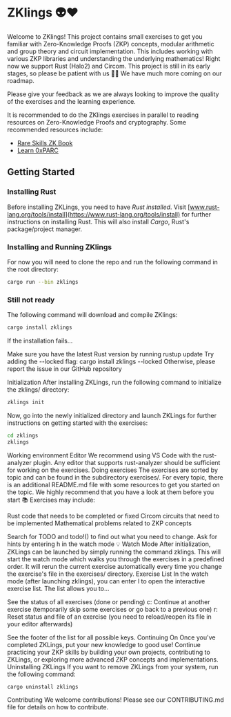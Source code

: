 # ZKlings 👽❤️

Welcome to ZKlings!
This project contains small exercises to get you familiar with Zero-Knowledge Proofs (ZKP) concepts, modular arithmetic and group theory and circuit implementation.
This includes working with various ZKP libraries and understanding the underlying mathematics!
Right now we support Rust (Halo2) and Circom.
This project is still in its early stages, so please be patient with us 🙏🏼 We have much more coming on our roadmap.

Please give your feedback as we are always looking to improve the quality of the exercises and the learning experience.

It is recommended to do the ZKlings exercises in parallel to reading resources on Zero-Knowledge Proofs and cryptography. Some recommended resources include:

- [Rare Skills ZK Book](https://www.rareskills.io/zk-book)
- [Learn 0xPARC](https://learn.0xparc.org/)

## Getting Started

### Installing Rust

Before installing ZKLings, you need to have _Rust installed_.
Visit [www.rust-lang.org/tools/install](https://www.rust-lang.org/tools/install) for further instructions on installing Rust.
This will also install _Cargo_, Rust's package/project manager.

### Installing and Running ZKlings

For now you will need to clone the repo and run the following command in the root directory:

```bash
cargo run --bin zklings
```

### Still not ready

The following command will download and compile ZKlings:

```bash
cargo install zklings
```

If the installation fails…

Make sure you have the latest Rust version by running rustup update
Try adding the --locked flag: cargo install zklings --locked
Otherwise, please report the issue in our GitHub repository

Initialization
After installing ZKLings, run the following command to initialize the zklings/ directory:

```bash
zklings init
```

Now, go into the newly initialized directory and launch ZKLings for further instructions on getting started with the exercises:

```bash
cd zklings
zklings
```

Working environment
Editor
We recommend using VS Code with the rust-analyzer plugin.
Any editor that supports rust-analyzer should be sufficient for working on the exercises.
Doing exercises
The exercises are sorted by topic and can be found in the subdirectory exercises/<topic>.
For every topic, there is an additional README.md file with some resources to get you started on the topic.
We highly recommend that you have a look at them before you start 📚️
Exercises may include:

Rust code that needs to be completed or fixed
Circom circuits that need to be implemented
Mathematical problems related to ZKP concepts

Search for TODO and todo!() to find out what you need to change.
Ask for hints by entering h in the watch mode 💡
Watch Mode
After initialization, ZKLings can be launched by simply running the command zklings.
This will start the watch mode which walks you through the exercises in a predefined order.
It will rerun the current exercise automatically every time you change the exercise's file in the exercises/ directory.
Exercise List
In the watch mode (after launching zklings), you can enter l to open the interactive exercise list.
The list allows you to…

See the status of all exercises (done or pending)
c: Continue at another exercise (temporarily skip some exercises or go back to a previous one)
r: Reset status and file of an exercise (you need to reload/reopen its file in your editor afterwards)

See the footer of the list for all possible keys.
Continuing On
Once you've completed ZKLings, put your new knowledge to good use!
Continue practicing your ZKP skills by building your own projects, contributing to ZKLings, or exploring more advanced ZKP concepts and implementations.
Uninstalling ZKLings
If you want to remove ZKLings from your system, run the following command:

```bash
cargo uninstall zklings
```

Contributing
We welcome contributions! Please see our CONTRIBUTING.md file for details on how to contribute.
